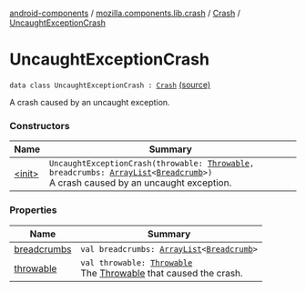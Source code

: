 [android-components](../../../index.md) / [mozilla.components.lib.crash](../../index.md) / [Crash](../index.md) / [UncaughtExceptionCrash](./index.md)

# UncaughtExceptionCrash

`data class UncaughtExceptionCrash : `[`Crash`](../index.md) [(source)](https://github.com/mozilla-mobile/android-components/blob/master/components/lib/crash/src/main/java/mozilla/components/lib/crash/Crash.kt#L35)

A crash caused by an uncaught exception.

### Constructors

| Name | Summary |
|---|---|
| [&lt;init&gt;](-init-.md) | `UncaughtExceptionCrash(throwable: `[`Throwable`](https://kotlinlang.org/api/latest/jvm/stdlib/kotlin/-throwable/index.html)`, breadcrumbs: `[`ArrayList`](https://kotlinlang.org/api/latest/jvm/stdlib/kotlin.collections/-array-list/index.html)`<`[`Breadcrumb`](../../-breadcrumb/index.md)`>)`<br>A crash caused by an uncaught exception. |

### Properties

| Name | Summary |
|---|---|
| [breadcrumbs](breadcrumbs.md) | `val breadcrumbs: `[`ArrayList`](https://kotlinlang.org/api/latest/jvm/stdlib/kotlin.collections/-array-list/index.html)`<`[`Breadcrumb`](../../-breadcrumb/index.md)`>` |
| [throwable](throwable.md) | `val throwable: `[`Throwable`](https://kotlinlang.org/api/latest/jvm/stdlib/kotlin/-throwable/index.html)<br>The [Throwable](https://kotlinlang.org/api/latest/jvm/stdlib/kotlin/-throwable/index.html) that caused the crash. |
